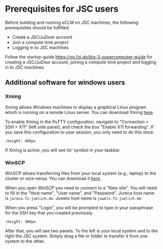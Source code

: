 # Prerequisites for JSC users

Before building and running eCLM on JSC machines, the following prerequisites should be fulfilled:

* Create a JSC/JuDoor account
* Join a compute time project
* Logging in to JSC machines

Follow the startup-guide <https://go.fzj.de/ibg-3-supercomputer-guide> for creating a JSC/JuDoor account, joining a compute time project and logging in to JSC machines. 

## Additional software for windows users

### Xming

Xming allows Windows machines to display a graphical Linux program which is running on a remote Linux server. You can download Xming <a href="http://www.straightrunning.com/XmingNotes/" target="_blank">here</a>.

To enable Xming in the PuTTY configuration, navigate to "Connection > SSH > X11" (left side panel), and check the box  "Enable X11 forwarding". If you save this configuration to your session, you only need to do this once.

```{image} ../../images/Putty_X11.png
:height: 400px 
```
<p>

If Xming is active, you will see its' symbol in your taskbar.

### WinSCP

WinSCP allows transferring files from your local system (e.g., laptop) to the cluster or vice-versa. You can download it <a href="https://winscp.net/eng/download.php" target="_blank">here</a>.

When you open WinSCP you need to connect to a "New site". You will need to fill in the "Host name", "User name", and "Password". Jureca host name is `jureca.fz-juelich.de`. Juwels host name is `juwels.fz-juelich.de`.

When you press "Login", you will be prompted to type in your passphrase for the SSH key that you created previously.

```{image} ../../images/winSCP.png
:height: 300px
``` 
<p>

After that, you will see two panels. To the left is your local system and to the right the JSC system. Simply drag a file or folder to transfer it from one system to the other.
